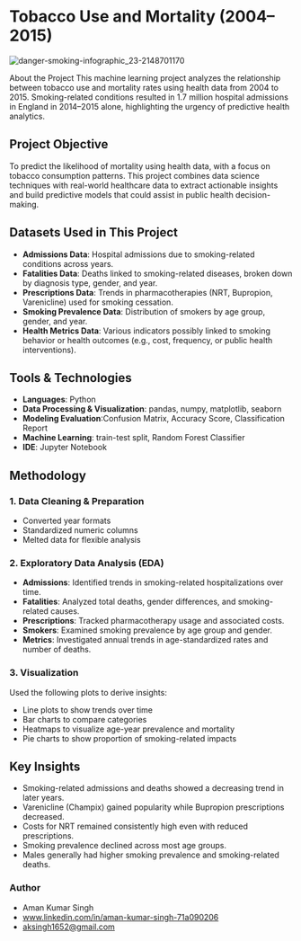 # Tobacco Use and Mortality (2004–2015) 
![danger-smoking-infographic_23-2148701170](https://github.com/user-attachments/assets/e4f8908c-19a7-4782-ba12-fe5c6a359bcf)

About the Project
This machine learning project analyzes the relationship between tobacco use and mortality rates using health data from 2004 to 2015. Smoking-related conditions resulted in 1.7 million hospital admissions in England in 2014–2015 alone, highlighting the urgency of predictive health analytics.

## Project Objective
To predict the likelihood of mortality using health data, with a focus on tobacco consumption patterns. This project combines data science techniques with real-world healthcare data to extract actionable insights and build predictive models that could assist in public health decision-making.

## Datasets Used in This Project
- **Admissions Data**: Hospital admissions due to smoking-related conditions across years.
- **Fatalities Data**: Deaths linked to smoking-related diseases, broken down by diagnosis type, gender, and year.
- **Prescriptions Data**: Trends in pharmacotherapies (NRT, Bupropion, Varenicline) used for smoking cessation.
- **Smoking Prevalence Data**: Distribution of smokers by age group, gender, and year.
- **Health Metrics Data**: Various indicators possibly linked to smoking behavior or health outcomes (e.g., cost, frequency, or public health interventions).
  
## Tools & Technologies
- **Languages**: Python
- **Data Processing & Visualization**: pandas, numpy, matplotlib, seaborn  
- **Modeling Evaluation**:Confusion Matrix, Accuracy Score, Classification Report 
- **Machine Learning**: train-test split, Random Forest Classifier  
 - **IDE**: Jupyter Notebook

## Methodology
### 1. Data Cleaning & Preparation
- Converted year formats
- Standardized numeric columns
- Melted data for flexible analysis

### 2. Exploratory Data Analysis (EDA)
- **Admissions**: Identified trends in smoking-related hospitalizations over time.
- **Fatalities**: Analyzed total deaths, gender differences, and smoking-related causes.
- **Prescriptions**: Tracked pharmacotherapy usage and associated costs.
- **Smokers**: Examined smoking prevalence by age group and gender.
- **Metrics**: Investigated annual trends in age-standardized rates and number of deaths.

### 3. Visualization
Used the following plots to derive insights:
- Line plots to show trends over time
- Bar charts to compare categories
- Heatmaps to visualize age-year prevalence and mortality
- Pie charts to show proportion of smoking-related impacts
  
## Key Insights
- Smoking-related admissions and deaths showed a decreasing trend in later years.
- Varenicline (Champix) gained popularity while Bupropion prescriptions decreased.
- Costs for NRT remained consistently high even with reduced prescriptions.
- Smoking prevalence declined across most age groups.
- Males generally had higher smoking prevalence and smoking-related deaths.

### Author
- Aman Kumar Singh
- www.linkedin.com/in/aman-kumar-singh-71a090206
- aksingh1652@gmail.com

